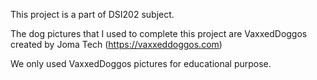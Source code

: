 This project is a part of DSI202 subject.

The dog pictures that I used to complete this project are VaxxedDoggos created by Joma Tech (https://vaxxeddoggos.com) 

We only used VaxxedDoggos pictures for educational purpose.
